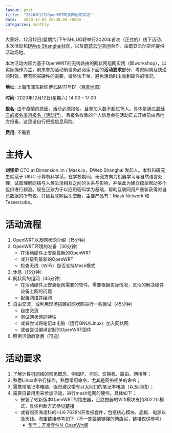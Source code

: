 ```yaml
---
layout: post
title:  "2020年12月OpenWRT网状网组网实践"
date:   2020-12-04 20:30:00 +0800
categories: monthly
---
```

大家好，12月12日(星期六)下午SHLUG将举行2020年首次（正式的）线下活动，本次活动和[DWeb Shanghai社区][1]，以及[蘑菇云创空间][2]合作，由蘑菇云创空间提供活动场地。

本次活动内容为基于OpenWRT的无线路由的网状网组网实践（即workshop），以实际操作为主，前来参加活动前请务必阅读下面的**活动要求**部分，考虑网购及快递的时效，若有购买硬件的需要，请尽快下单，避免活动时未收到硬件的情况。

**地址:** 上海市浦东新区博云路111号B1（[百度地图][3]）

**时间:** 2020年12月12日(星期六) 14:00 - 17:00

**报名:** 由于疫情的原因，活动必须报名，且参加人数不超过15人。具体是通过[蘑菇云的报名渠道报名（活动行）][4]，且报名收集的个人信息会在活动正式开始前由场地方报备。这里请自行把握信息风险。

**费用:** 不需要

# 主持人

**刘怿斯** CTO at Dimension.im / Mask.io，DWeb Shanghai 发起人。本科和研究生就读于 UIUC 计算机科学系，在学校期间，研究方向为机器学习与自然语言处理，试图理解网络与人类生活相互之间的关系与影响，并依此为建立模型帮助多个组织进行预测。现在正致力于以应用密码学为基础，帮助互联网用户重新获得对自己数据的所有权，打破互联网巨头垄断，主要产品有：Mask Network 和 Tessercube。

# 活动流程

1. OpenWRT以及网状网介绍（15分钟）
2. OpenWRT环境的准备（30分钟）
   * 在活动硬件上安装最新的OpenWRT
   * 或升级到最新的OpenWRT
   * 检查无线（WiFi）是否支持Mesh模式
3. 休息（15分钟）
4. 网状网的组网（45分钟）
   * 在活动硬件上安装组网需要的软件。需要根据实际情况，灵活的解决硬件设备上网的问题
   * 配置网络并组网
5. 自由交流，或利用现场搭建的网状网进行一些尝试（45分钟）
   * 自由交流
   * 测试网状网的特性
   * 或者尝试将笔记本电脑（运行GNU/Linux）加入网状网
   * 或者尝试编译定制的OpenWRT固件
6. 照例活动后聚餐（可选）
   
# 活动要求
   
1. 了解计算机网络的常见概念，例如IP、子网、交换机、路由、网桥等；
2. 熟悉Linux命令行操作，熟悉常用命令，尤其是网络相关的命令；
3. 需携带笔记本电脑，强烈建议带有以太网口的笔记本电脑（以及网线）；
4. 需要自备用用来参加活动，进行mesh组网的硬件。具体如下：
   * 安装了较新版本OpenWRT的路由器，且路由器的Wifi模块支持802.11s模式，具体判断方式参见[链接][5]
   * 或者购买海凌科的HLK-7628N开发板套件，包括核心模块、底板、电源以及天线。淘宝链接参考如下（不一定要到链接的网店买，链接仅供参考）
     * [型号：开发套件N-OpenWrt版][6]


[1]: https://www.meetup.com/dweb-shanghai/
[2]: http://www.mushroomcloud.cc/
[3]: https://j.map.baidu.com/75/QUA
[4]: http://hdxu.cn/XYiGd
[5]: https://openwrt.org/docs/guide-user/network/wifi/mesh/batman#does_your_device_support_80211s_or_ibss
[6]: https://detail.tmall.com/item.htm?spm=a1z10.5-b-s.w4011-22402657936.81.56484fe3YSLSH9&id=599202685400&rn=d5fef59f4f0db16ec3083ed7e2c10d30&abbucket=20&skuId=4492326310257
